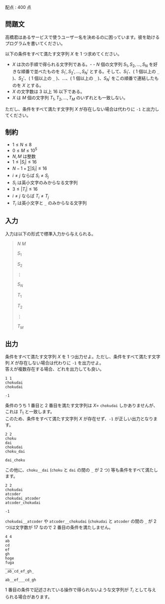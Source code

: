 配点 : $400$ 点

## 問題文

高橋君はあるサービスで使うユーザー名を決めるのに困っています。彼を助けるプログラムを書いてください。

以下の条件をすべて満たす文字列 $X$ を $1$ つ求めてください。

- $X$ は次の手順で得られる文字列である。-   - $N$ 個の文字列 $S_1,S_2,\ldots,S_N$ を好きな順番で並べたものを $S_1', S_2', \ldots,S_N'$ とする。そして、$S_1'$、( $1$ 個以上の `_` )、$S_2'$、( $1$ 個以上の `_` )、$\ldots$、( $1$ 個以上の `_` )、$S_N'$ をこの順番で連結したものを $X$ とする。
- $X$ の文字数は $3$ 以上 $16$ 以下である。
- $X$ は $M$ 個の文字列 $T_1,T_2,\ldots,T_M$ のいずれとも一致しない。

ただし、条件をすべて満たす文字列 $X$ が存在しない場合は代わりに `-1` と出力してください。

## 制約

- $1 \leq N \leq 8$
- $0 \leq M \leq 10^5$
- $N,M$ は整数
- $1 \leq |S_i| \leq 16$
- $N-1+\sum{|S_i|} \leq 16$
- $i \neq j$ ならば $S_i \neq S_j$
- $S_i$ は英小文字のみからなる文字列
- $3 \leq |T_i| \leq 16$
- $i \neq j$ ならば $T_i \neq T_j$
- $T_i$ は英小文字と `_` のみからなる文字列

## 入力

入力は以下の形式で標準入力から与えられる。

> $N$ $M$
> 
> $S_1$
> 
> $S_2$
> 
> $\vdots$
> 
> $S_N$
> 
> $T_1$
> 
> $T_2$
> 
> $\vdots$
> 
> $T_M$

## 出力

条件をすべて満たす文字列 $X$ を $1$ つ出力せよ。ただし、条件をすべて満たす文字列 $X$ が存在しない場合は代わりに `-1` を出力せよ。<br>
答えが複数存在する場合、どれを出力しても良い。

```input1
1 1
chokudai
chokudai
```

```output1
-1
```

条件のうち $1$ 番目と $2$ 番目を満たす文字列は $X=$ `chokudai` しかありませんが、これは $T_1$ と一致します。<br>
このため、条件をすべて満たす文字列 $X$ が存在せず、`-1` が正しい出力となります。

```input2
2 2
choku
dai
chokudai
choku_dai
```

```output2
dai_choku
```

この他に、`choku__dai` (`choku` と `dai` の間の `_` が $2$ つ) 等も条件をすべて満たします。

```input3
2 2
chokudai
atcoder
chokudai_atcoder
atcoder_chokudai
```

```output3
-1
```

`chokudai__atcoder` や `atcoder__chokudai` (`chokudai` と `atcoder` の間の `_` が $2$ つ)は文字数が $17$ なので $2$ 番目の条件を満たしません。

```input4
4 4
ab
cd
ef
gh
hoge
fuga
____
_ab_cd_ef_gh_
```

```output4
ab__ef___cd_gh
```

$1$ 番目の条件で記述されている操作で得られないような文字列が $T_i$ として与えられる場合があります。